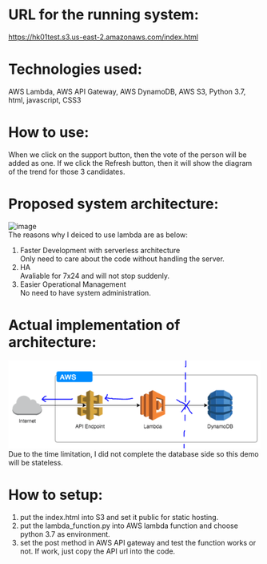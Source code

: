 # URL for the running system:
https://hk01test.s3.us-east-2.amazonaws.com/index.html  

# Technologies used:  
AWS Lambda, AWS API Gateway, AWS DynamoDB, AWS S3, Python 3.7, html, javascript, CSS3

# How to use:  
When we click on the support button, then the vote of the person will be added as one. If we click the Refresh button, then it will show the diagram of the trend for those 3 candidates.  

# Proposed system architecture:
![image](https://github.com/manbobo2002/HK01test/blob/master/Q3/Architecture.PNG)  
The reasons why I deiced to use lambda are as below:  
1. Faster Development with serverless architecture  
Only need to care about the code without handling the server.  
2. HA  
Avaliable for 7x24 and will not stop suddenly.
3. Easier Operational Management  
No need to have system administration.  

# Actual implementation of architecture:
![image](https://github.com/manbobo2002/HK01test/blob/master/Q3/SimplifiedArchitecture.PNG)  
Due to the time limitation, I did not complete the database side so this demo will be stateless.  

# How to setup:  
1. put the index.html into S3 and set it public for static hosting.  
2. put the lambda_function.py into AWS lambda function and choose python 3.7 as environment.  
3. set the post method in AWS API gateway and test the function works or not. If work, just copy the API url into the code.  
